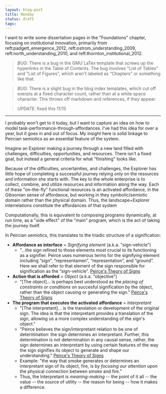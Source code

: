 ```yaml
---
layout: blog-post
title: Monday
status: draft
tags:
---
```


I want to write some dissertation pages in the "Foundations" chapter, focusing on institutional innovation, primarily from reft:padgett_emergence_2012, reft:ostrom_understanding_2009, reft:north_understanding_2010, and reft:thornton_institutional_2012.

> *BUG*: There is a bug in the GMU LaTex template that screws up the hyperlinks in the Table of Contents.  The bug involves "List of Tables" and "List of Figures", which aren't labeled as "Chapters" or something like that.

> *BUG*: There is a slight bug in the blog index templates, which cut off exerpts at a fixed character count, rather than at a white space character. This throws off markdown and references, if they appear.

> *UPDATE*: fixed this 11/15

____

I probably won't get to it today, but I want to capture an idea on how to model task-performance-through-affordances.  I've had this idea for over a year, but it goes in and out of focus. My insight here is solid linkage to Peircian semiotics as an essential feature of the system.

Imagine an Explorer making a journey through a new land filled with challenges, difficulties, opportunities, and resources.  There isn't a fixed goal, but instead a general criteria for what "finishing" looks like.

Because of the difficulties, uncertainties, and challenges, the Explorer has little hope of completing a successful journey relying only on the resources and information she starts with. The key to the whole enterprise is to collect, combine, and utilize resources and information along the way.  Each of these "on-the-fly" functional resources is an activated affordance, in the Gibsonian sense of affordance, but working in they symbolic/semiotic domain rather than the physical domain. Thus, the landscape+Explorer interrelations constitute the affordances of that system

Computationally, this is equivalent to composing programs dynamically, at run time, as a "side effect" of the "main" program, which is the act of taking the journey itself.

In Peircian semiotics, this translates to the triadic structure of a signification:

- **Affordance as interface** = *Signifying element* (a.k.a. "sign-vehicle")
    - "...the sign refined to those elements most crucial to its functioning as a signifier. Peirce uses numerous terms for the signifying element including “sign”, “representamen”, “representation”, and “ground”. Here we shall refer to that element of the sign responsible for signification as the “sign-vehicle”. [Peirce's Theory of Signs](http://plato.stanford.edu/entries/peirce-semiotics/#SigEleSig)
- **Action that is afforded** = *Object* (a.k.a. "objective")
    - "[The object]... is perhaps best understood as the *placing of constraints or conditions* on succesful signification by the object, rather than the object causing or generating the sign." [Peirce's Theory of Signs](http://plato.stanford.edu/entries/peirce-semiotics/#Obj)
- **The program that executes the activated affordance** = *Interpretant* 
    - "[The interpretant]... is the translation or development of the original sign. The idea is that the interpretant provides a translation of the sign, allowing us a more complex understanding of the sign's object."
    - "Peirce believes the sign/interpretant relation to be one of determination: the sign determines an interpretant. Further, this determination is not determination in any causal sense, rather, the sign determines an interpretant by using certain features of the way the sign signifies its object to generate and shape our understanding." [Peirce's Theory of Signs](http://plato.stanford.edu/entries/peirce-semiotics/#Int)
    - Example: "the way that smoke generates or determines an interpretant sign of its object, fire, is by *focusing our attention* upon the physical connection between smoke and fire."
    - Thus, the Interpretant is *meaning-making* -- the point of it all -- the value -- the source of utility -- the reason for being -- how it makes a difference.
    
    

